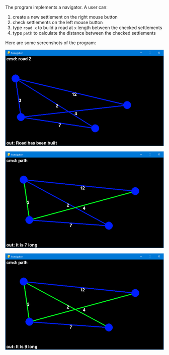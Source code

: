 The program implements a navigator. A user can:

1. create a new settlement on the right mouse button 
2. check settlements on the left mouse button 
3. type `road x` to build a road at `x` length between the checked settlements 
4. type `path` to calculate the distance between the checked settlements 

Here are some screenshots of the program:

![alt image](./pics/image1.png)

![alt image](./pics/image2.png)

![alt image](./pics/image3.png)
